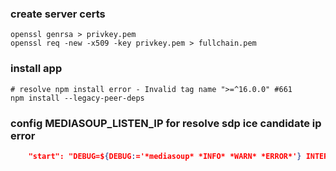 ### create server certs
```shell
openssl genrsa > privkey.pem
openssl req -new -x509 -key privkey.pem > fullchain.pem
```

### install app 
```shell
# resolve npm install error - Invalid tag name ">=^16.0.0" #661
npm install --legacy-peer-deps
```

### config MEDIASOUP_LISTEN_IP for resolve sdp ice candidate ip error
```json
    "start": "DEBUG=${DEBUG:='*mediasoup* *INFO* *WARN* *ERROR*'} INTERACTIVE=${INTERACTIVE:='false'} MEDIASOUP_LISTEN_IP=127.0.0.1 node server.js",
```